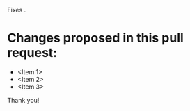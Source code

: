 Fixes <issue>.

# Changes proposed in this pull request:  
- <Item 1>
- <Item 2>
- <Item 3>

Thank you!
